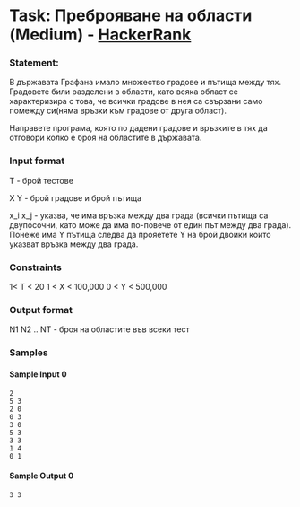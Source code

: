 # Task: Преброяване на области (Medium) - [HackerRank](<https://www.hackerrank.com/contests/sda-test6-2022-2023-iythgbeu3/challenges/challenge-2351>)


### Statement:

В държавата Графана имало множество градове и пътища между тях. Градовете били разделени в области, като всяка област се характеризира с това, че всички градове в нея са свързани само помежду си(няма връзки към градове от друга област). 

Направете програма, която по дадени градове и връзките в тях да отговори колко е броя на областите в държавата.


### Input format

Т - брой тестове

X Y - брой градове и брой пътища

x_i x_j - указва, че има връзка между два града (всички пътища са двупосочни, като може да има по-повече от един път между два града). Понеже има Y пътища следва да прояетете Y на брой двоики които указват връзка между два града.


### Constraints

1&lt; T &lt; 20
1 &lt; X &lt; 100,000
0 &lt; Y &lt; 500,000

### Output format

N1 N2 .. NT - броя на областите във всеки тест


### Samples


#### Sample Input 0
```
2
5 3
2 0
0 3
3 0
5 3
3 3
1 4
0 1
```

#### Sample Output 0
```
3 3 
```
